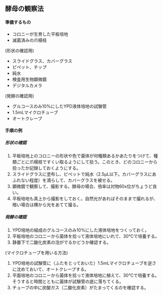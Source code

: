 ## 酵母の観察法

#### 準備するもの
- コロニーが生育した平板培地
- 滅菌済みの爪楊枝

(形状の確認用)
- スライドグラス、カバーグラス
- ピペット、チップ
- 純水
- 検査用生物顕微鏡
- デジタルカメラ

(発酵の確認用)
- グルコースのみ10%にしたYPD液体培地の試験管
- 1.5mLマイクロチューブ
- オートクレーブ


#### 手順の例
##### 形状の確認
1. 平板培地上のコロニーの形状や色で菌体が何種類あるかあたりをつけて、種類ごとに爪楊枝ですくい取るようにして拾う。このとき、どのコロニーから拾ったか記録しておくようにする。
2. スライドグラスに塗布し、ピペットで純水（2.5μL以下。カバーグラスにあふれない程度）を滴らして、カバーグラスを被せる。
3. 顕微鏡で観察して、撮影する。酵母の場合、倍率は対物60x位がちょうど良い。
4. 平板培地も真上から撮影をしておく。自然光があればそのままで撮れるが、暗い場合は横から光をあてて撮る。

##### 発酵の確認
1. YPD培地の組成のグルコースのみ10%にした液体培地をつくっておく。
1. 平板培地のコロニーから菌体を拾って液体培地にいれて、30℃で培養する。
1. 静置下で二酸化炭素の泡がでるかどうか確認する。  

(マイクロチューブを用いる方法)  
1. YPD培地の試験管に（ふたをとっておいた）1.5mLマイクロチューブを逆さに沈めておいて、オートクレーブする。  
1. 平面培地のコロニーから菌体を拾って液体培地に植えて、30℃で培養する。そうすると時間とともに菌体が試験管の底に落ちてくる。  
1. チューブの中に炭酸ガス（二酸化炭素）がたまってくるのを確認する。  
